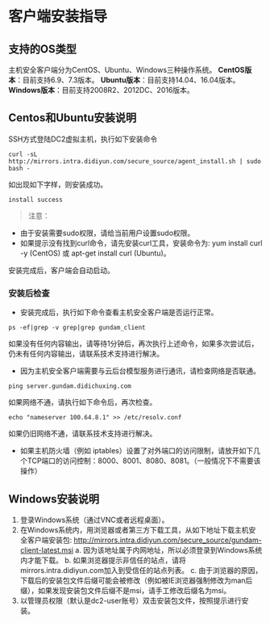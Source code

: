 # 客户端安装指导
## 支持的OS类型
主机安全客户端分为CentOS、Ubuntu、Windows三种操作系统。
**CentOS版本**：目前支持6.9、7.3版本。
**Ubuntu版本**：目前支持14.04、16.04版本。
**Windows版本**：目前支持2008R2、2012DC、2016版本。

## Centos和Ubuntu安装说明
SSH方式登陆DC2虚拟主机，执行如下安装命令
```shell
curl -sL http://mirrors.intra.didiyun.com/secure_source/agent_install.sh | sudo bash -
```
如出现如下字样，则安装成功。
```shell
install success
```
>注意：
- 由于安装需要sudo权限，请给当前用户设置sudo权限。
- 如果提示没有找到curl命令，请先安装curl工具，安装命令为: yum install  curl -y (CentOS) 或 apt-get install curl (Ubuntu)。

安装完成后，客户端会自动启动。
### 安装后检查
- 安装完成后，执行如下命令查看主机安全客户端是否运行正常。
```shell
ps -ef|grep -v grep|grep gundam_client
```
  如果没有任何内容输出，请等待1分钟后，再次执行上述命令，如果多次尝试后，仍未有任何内容输出，请联系技术支持进行解决。
- 因为主机安全客户端需要与云后台模型服务进行通讯，请检查网络是否联通。
```shell
ping server.gundam.didichuxing.com
```
  如果网络不通，请执行如下命令后，再次检查。
```shell
echo "nameserver 100.64.8.1" >> /etc/resolv.conf
```
  如果仍旧网络不通，请联系技术支持进行解决。
- 如果主机防火墙（例如 iptables）设置了对外端口的访问限制，请放开如下几个TCP端口的访问控制：8000、8001、8080、8081。（一般情况下不需要该操作）

## Windows安装说明
1. 登录Windows系统（通过VNC或者远程桌面）。
2. 在Windows系统内，用浏览器或者第三方下载工具，从如下地址下载主机安全客户端安装包: http://mirrors.intra.didiyun.com/secure_source/gundam-client-latest.msi
a. 因为该地址属于内网地址，所以必须登录到Windows系统内才能下载。
b. 如果浏览器提示非信任的站点，请将mirrors.intra.didiyun.com加入到受信任的站点列表。
c. 由于浏览器的原因，下载后的安装包文件后缀可能会被修改（例如被IE浏览器强制修改为man后缀），如果发现安装包文件后缀不是msi，请手工修改后缀名为msi。
3. 以管理员权限（默认是dc2-user账号）双击安装包文件，按照提示进行安装。
